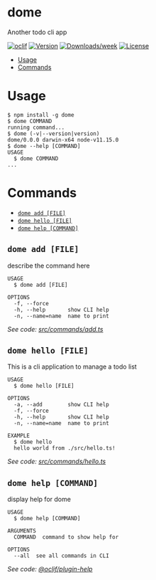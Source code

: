 dome
====

Another todo cli app

[![oclif](https://img.shields.io/badge/cli-oclif-brightgreen.svg)](https://oclif.io)
[![Version](https://img.shields.io/npm/v/dome.svg)](https://npmjs.org/package/dome)
[![Downloads/week](https://img.shields.io/npm/dw/dome.svg)](https://npmjs.org/package/dome)
[![License](https://img.shields.io/npm/l/dome.svg)](https://github.com/ezequielmiranda87/dome/blob/master/package.json)

<!-- toc -->
* [Usage](#usage)
* [Commands](#commands)
<!-- tocstop -->
# Usage
<!-- usage -->
```sh-session
$ npm install -g dome
$ dome COMMAND
running command...
$ dome (-v|--version|version)
dome/0.0.0 darwin-x64 node-v11.15.0
$ dome --help [COMMAND]
USAGE
  $ dome COMMAND
...
```
<!-- usagestop -->
# Commands
<!-- commands -->
* [`dome add [FILE]`](#dome-add-file)
* [`dome hello [FILE]`](#dome-hello-file)
* [`dome help [COMMAND]`](#dome-help-command)

## `dome add [FILE]`

describe the command here

```
USAGE
  $ dome add [FILE]

OPTIONS
  -f, --force
  -h, --help       show CLI help
  -n, --name=name  name to print
```

_See code: [src/commands/add.ts](https://github.com/ezequielmiranda87/dome/blob/v0.0.0/src/commands/add.ts)_

## `dome hello [FILE]`

This is a cli application to manage a todo list

```
USAGE
  $ dome hello [FILE]

OPTIONS
  -a, --add        show CLI help
  -f, --force
  -h, --help       show CLI help
  -n, --name=name  name to print

EXAMPLE
  $ dome hello
  hello world from ./src/hello.ts!
```

_See code: [src/commands/hello.ts](https://github.com/ezequielmiranda87/dome/blob/v0.0.0/src/commands/hello.ts)_

## `dome help [COMMAND]`

display help for dome

```
USAGE
  $ dome help [COMMAND]

ARGUMENTS
  COMMAND  command to show help for

OPTIONS
  --all  see all commands in CLI
```

_See code: [@oclif/plugin-help](https://github.com/oclif/plugin-help/blob/v2.2.3/src/commands/help.ts)_
<!-- commandsstop -->
